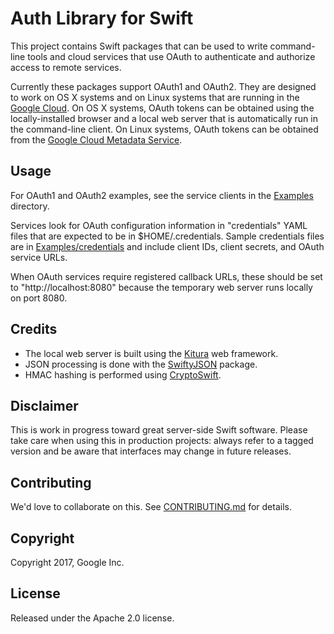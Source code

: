 # Auth Library for Swift

This project contains Swift packages that can be used to write command-line
tools and cloud services that use OAuth to authenticate and authorize access
to remote services.

Currently these packages support OAuth1 and OAuth2.
They are designed to work on OS X systems and on Linux systems that are
running in the [Google Cloud](https://cloud.google.com).
On OS X systems, OAuth tokens can be obtained using the locally-installed
browser and a local web server that is automatically run in the
command-line client. 
On Linux systems, OAuth tokens can be obtained from the
[Google Cloud Metadata Service](https://cloud.google.com/compute/docs/storing-retrieving-metadata).

## Usage

For OAuth1 and OAuth2 examples, see the service clients in the
[Examples](Examples) directory.

Services look for OAuth configuration information in "credentials" YAML files
that are expected to be in $HOME/.credentials. Sample credentials
files are in [Examples/credentials](Examples/credentials)
and include client IDs, client secrets, and OAuth service URLs.

When OAuth services require registered callback URLs, these should be
set to "http://localhost:8080" because the temporary web server runs
locally on port 8080.

## Credits

- The local web server is built using the [Kitura](https://github.com/IBM-Swift/Kitura) web framework.
- JSON processing is done with the [SwiftyJSON](https://github.com/SwiftyJSON/SwiftyJSON) package.
- HMAC hashing is performed using [CryptoSwift](https://github.com/krzyzanowskim/CryptoSwift).

## Disclaimer

This is work in progress toward great server-side Swift software. Please take care
when using this in production projects: always refer to a tagged version and 
be aware that interfaces may change in future releases.

## Contributing

We'd love to collaborate on this. See [CONTRIBUTING.md](CONTRIBUTING.md) for details.

## Copyright

Copyright 2017, Google Inc.

## License

Released under the Apache 2.0 license.
